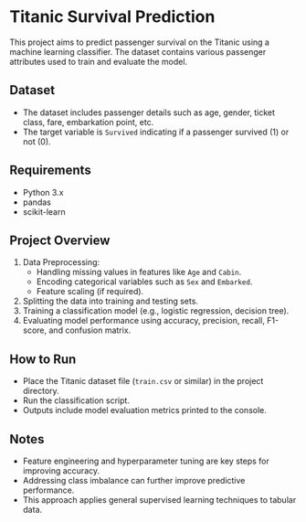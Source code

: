 # Titanic Survival Prediction

This project aims to predict passenger survival on the Titanic using a machine learning classifier. The dataset contains various passenger attributes used to train and evaluate the model.

## Dataset
- The dataset includes passenger details such as age, gender, ticket class, fare, embarkation point, etc.
- The target variable is `Survived` indicating if a passenger survived (1) or not (0).

## Requirements
- Python 3.x
- pandas
- scikit-learn


## Project Overview
1. Data Preprocessing:
   - Handling missing values in features like `Age` and `Cabin`.
   - Encoding categorical variables such as `Sex` and `Embarked`.
   - Feature scaling (if required).
2. Splitting the data into training and testing sets.
3. Training a classification model (e.g., logistic regression, decision tree).
4. Evaluating model performance using accuracy, precision, recall, F1-score, and confusion matrix.

## How to Run
- Place the Titanic dataset file (`train.csv` or similar) in the project directory.
- Run the classification script.
- Outputs include model evaluation metrics printed to the console.

## Notes
- Feature engineering and hyperparameter tuning are key steps for improving accuracy.
- Addressing class imbalance can further improve predictive performance.
- This approach applies general supervised learning techniques to tabular data.


